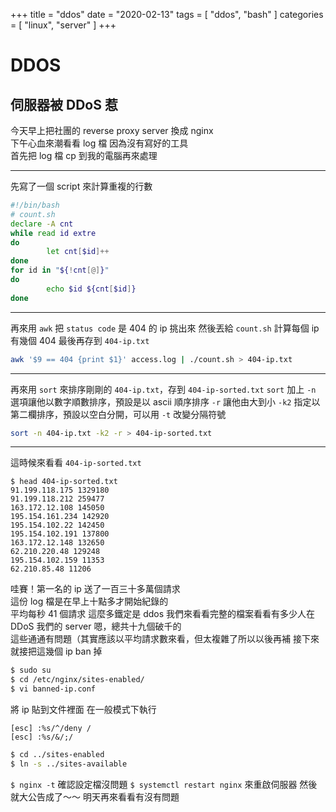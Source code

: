 +++
title = "ddos"
date = "2020-02-13"
tags = [ "ddos", "bash" ]
categories = [ "linux", "server" ]
+++

# DDOS

## 伺服器被 DDoS 惹

今天早上把社團的 reverse proxy server 換成 nginx  
下午心血來潮看看 log 檔
因為沒有寫好的工具  
首先把 log 檔 cp 到我的電腦再來處理

---

先寫了一個 script 來計算重複的行數

```bash
#!/bin/bash
# count.sh
declare -A cnt
while read id extre
do
        let cnt[$id]++
done
for id in "${!cnt[@]}"
do
        echo $id ${cnt[$id]}
done
```

---

再來用 `awk` 把 `status code` 是 404 的 ip 挑出來
然後丟給 `count.sh` 計算每個 ip 有幾個 404
最後再存到 `404-ip.txt`

```bash
awk '$9 == 404 {print $1}' access.log | ./count.sh > 404-ip.txt
```

---

再來用 `sort` 來排序剛剛的 `404-ip.txt`，存到 `404-ip-sorted.txt`
`sort` 加上 `-n` 選項讓他以數字順數排序，預設是以 ascii 順序排序
`-r` 讓他由大到小
`-k2` 指定以第二欄排序，預設以空白分開，可以用 `-t` 改變分隔符號

```bash
sort -n 404-ip.txt -k2 -r > 404-ip-sorted.txt
```

---

這時候來看看 `404-ip-sorted.txt`

```
$ head 404-ip-sorted.txt
91.199.118.175 1329180
91.199.118.212 259477
163.172.12.108 145050
195.154.161.234 142920
195.154.102.22 142450
195.154.102.191 137800
163.172.12.148 132650
62.210.220.48 129248
195.154.102.159 11353
62.210.85.48 11206
```

哇賽！第一名的 ip 送了一百三十多萬個請求  
這份 log 檔是在早上十點多才開始紀錄的  
平均每秒 41 個請求
這麼多鐵定是 ddos
我們來看看完整的檔案看看有多少人在 DDoS 我們的 server
嗯，總共十九個破千的  
這些通通有問題（其實應該以平均請求數來看，但太複雜了所以以後再補
接下來就接把這幾個 ip ban 掉

```bash
$ sudo su
$ cd /etc/nginx/sites-enabled/
$ vi banned-ip.conf
```

將 ip 貼到文件裡面
在一般模式下執行

```
[esc] :%s/^/deny /
[esc] :%s/&/;/
```

```bash
$ cd ../sites-enabled
$ ln -s ../sites-available
```

`$ nginx -t` 確認設定檔沒問題
`$ systemctl restart nginx` 來重啟伺服器
然後就大公告成了～～
明天再來看看有沒有問題
